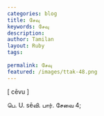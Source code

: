 ```yaml
---
categories: blog
title: சேவு
keywords: சேவு
description: 
author: Tamilan
layout: Ruby
tags: 
 
permalink: சேவு
featured: /images/ttak-48.png
---
```

  
[ cēvu ]  
  
பெ. U. sēவி. பார். சேவை 4; 